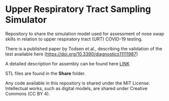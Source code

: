 # Upper Respiratory Tract Sampling Simulator  

Repository to share the simulation model used for assessment of nose swap skills in relation to upper respiratory tract (URT) COVID-19 testing.   

There is a published paper by Todsen et al., describing the validation of the test available here (https://doi.org/10.3390/diagnostics11111987)

A detailed description for assembly can be found here [LINK](https://mbssvendsen.medium.com/making-a-model-for-testing-nose-swap-skills-for-covid19-sampling-fb42cd5efdf8?sk=a3ec7bd9c89ecdca125fedd355d20ae6)

STL files are found in the **Share** folder.



Any code available in this repository is shared under the MIT License.   
Intellectual works, such as digital models, are shared under Creative Commons (CC BY 4).
